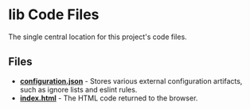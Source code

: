 # lib Code Files
The single central location for this project's code files.

## Files

* **[configuration.json](configuration.json)** - Stores various external configuration artifacts, such as ignore lists and eslint rules.
* **[index.html](index.html)**                 - The HTML code returned to the browser.